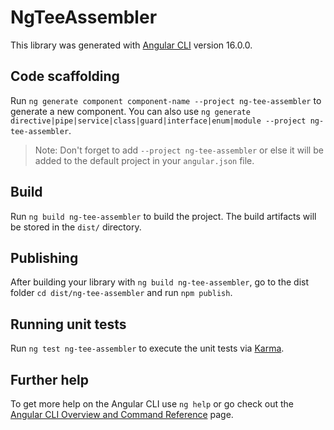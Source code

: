 # NgTeeAssembler

This library was generated with [Angular CLI](https://github.com/angular/angular-cli) version 16.0.0.

## Code scaffolding

Run `ng generate component component-name --project ng-tee-assembler` to generate a new component. You can also use `ng generate directive|pipe|service|class|guard|interface|enum|module --project ng-tee-assembler`.
> Note: Don't forget to add `--project ng-tee-assembler` or else it will be added to the default project in your `angular.json` file. 

## Build

Run `ng build ng-tee-assembler` to build the project. The build artifacts will be stored in the `dist/` directory.

## Publishing

After building your library with `ng build ng-tee-assembler`, go to the dist folder `cd dist/ng-tee-assembler` and run `npm publish`.

## Running unit tests

Run `ng test ng-tee-assembler` to execute the unit tests via [Karma](https://karma-runner.github.io).

## Further help

To get more help on the Angular CLI use `ng help` or go check out the [Angular CLI Overview and Command Reference](https://angular.io/cli) page.
